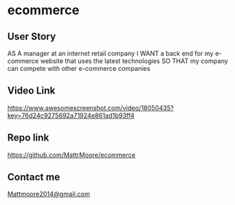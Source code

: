 # ecommerce

## User Story

AS A manager at an internet retail company
I WANT a back end for my e-commerce website that uses the latest technologies
SO THAT my company can compete with other e-commerce companies

## Video Link 

https://www.awesomescreenshot.com/video/18050435?key=76d24c9275692a71924e861ad1b93ff4

## Repo link 

https://github.com/MattrMoore/ecommerce

## Contact me 

Mattmoore2014@gmail.com
